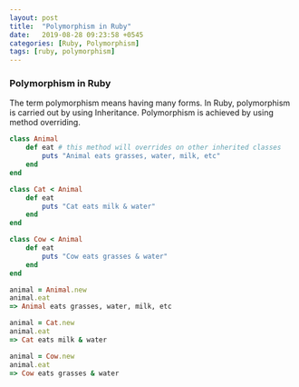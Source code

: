 ```yaml
---
layout: post
title:  "Polymorphism in Ruby"
date:   2019-08-28 09:23:58 +0545
categories: [Ruby, Polymorphism]
tags: [ruby, polymorphism]
---
```


### Polymorphism in Ruby

The term polymorphism means having many forms. In Ruby, polymorphism is carried out by using Inheritance. Polymorphism is achieved by using method overriding.

```Ruby
class Animal
    def eat # this method will overrides on other inherited classes
        puts "Animal eats grasses, water, milk, etc"
    end
end

class Cat < Animal
    def eat
        puts "Cat eats milk & water"
    end
end

class Cow < Animal
    def eat
        puts "Cow eats grasses & water"
    end
end
```

```Ruby
animal = Animal.new
animal.eat
=> Animal eats grasses, water, milk, etc

animal = Cat.new
animal.eat
=> Cat eats milk & water

animal = Cow.new
animal.eat
=> Cow eats grasses & water
```